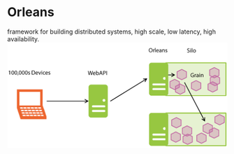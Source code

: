 # Orleans
framework for building distributed systems, high scale, low latency, high availability.
![](https://github.com/khdevnet/orleans/blob/master/docs/orleans-basic-architecture.png)
